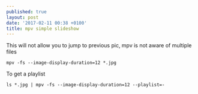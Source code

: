 ```yaml
---
published: true
layout: post
date: '2017-02-11 00:38 +0100'
title: mpv simple slideshow
---
```

This will not allow you to jump to previous pic, mpv is not aware of multiple files

    mpv -fs --image-display-duration=12 *.jpg
    
To get a playlist

    ls *.jpg | mpv -fs --image-display-duration=12 --playlist=-
